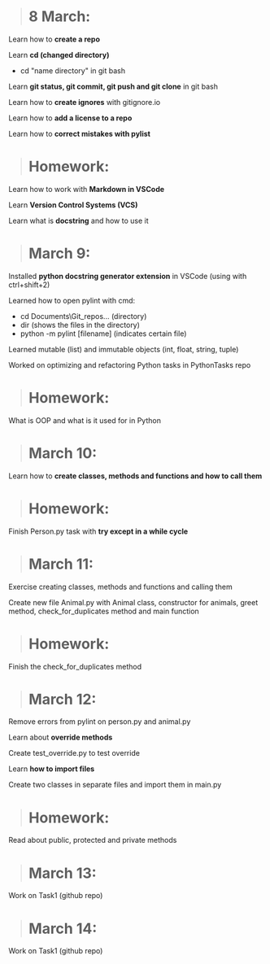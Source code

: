 > # 8 March:

Learn how to **create a repo**

Learn **cd (changed directory)**
- cd "name directory" in git bash

Learn **git status, git commit, git push and git clone** in git bash

Learn how to **create ignores** with 
gitignore.io

Learn how to **add a license to a repo**

Learn how to **correct mistakes with pylist**

> # Homework:

Learn how to work with **Markdown in VSCode**

Learn **Version Control Systems (VCS)**

Learn what is **docstring** and how to use it

> # March 9:

Installed **python docstring generator extension** in VSCode (using with ctrl+shift+2)

Learned how to open pylint with cmd:
- cd Documents\Git_repos\... (directory)
- dir (shows the files in the directory)
- python -m pylint [filename] (indicates certain file)

Learned mutable (list) and immutable objects (int, float, string, tuple)

Worked on optimizing and refactoring Python tasks in PythonTasks repo

> # Homework:

What is OOP and what is it used for in Python


> # March 10:

Learn how to **create classes, methods and functions and how to call them**

> # Homework:

Finish Person.py task with **try except in a while cycle**

> # March 11:

Exercise creating classes, methods and functions and calling them

Create new file Animal.py with Animal class, constructor for animals, greet method, check_for_duplicates method and main function

> # Homework:

Finish the check_for_duplicates method

> # March 12:

Remove errors from pylint on person.py and animal.py

Learn about **override methods**

Create test_override.py to test override

Learn **how to import files**

Create two classes in separate files and import them in main.py

> # Homework:

Read about public, protected and private methods

> # March 13:

Work on Task1 (github repo)

> # March 14:

Work on Task1 (github repo)
